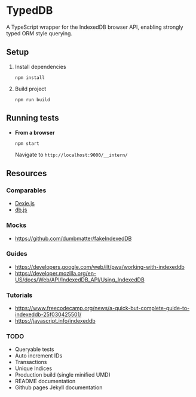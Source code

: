 # TypedDB

A TypeScript wrapper for the IndexedDB browser API, enabling strongly typed ORM style querying.

## Setup

1. Install dependencies

    `npm install`

2. Build project

    `npm run build`

## Running tests

* **From a browser**

    `npm start`

    Navigate to `http://localhost:9000/__intern/`

## Resources

### Comparables

* [Dexie.js](https://dexie.org/)
* [db.js](http://aaronpowell.github.io/db.js/)


### Mocks

* https://github.com/dumbmatter/fakeIndexedDB

### Guides

* https://developers.google.com/web/ilt/pwa/working-with-indexeddb
* https://developer.mozilla.org/en-US/docs/Web/API/IndexedDB_API/Using_IndexedDB

### Tutorials

* https://www.freecodecamp.org/news/a-quick-but-complete-guide-to-indexeddb-25f030425501/
* https://javascript.info/indexeddb

### TODO

* Queryable tests
* Auto increment IDs
* Transactions
* Unique Indices
* Production build (single minified UMD)
* README documentation
* Github pages Jekyll documentation
